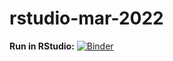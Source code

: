 # rstudio-mar-2022


**Run in RStudio:** [![Binder](https://mybinder.org/badge_logo.svg)](https://mybinder.org/v2/gh/stringfestdata/rstudio-mar-2022/HEAD?urlpath=rstudio)
